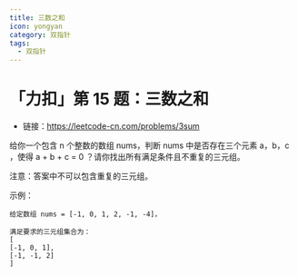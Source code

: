 ```yaml
---
title: 三数之和
icon: yongyan
category: 双指针
tags:
  - 双指针
---
```



# 「力扣」第 15 题：三数之和

+ 链接：https://leetcode-cn.com/problems/3sum

给你一个包含 n 个整数的数组 nums，判断 nums 中是否存在三个元素 a，b，c ，使得 a + b + c = 0 ？请你找出所有满足条件且不重复的三元组。

注意：答案中不可以包含重复的三元组。

示例：

```
给定数组 nums = [-1, 0, 1, 2, -1, -4]，

满足要求的三元组集合为：
[
[-1, 0, 1],
[-1, -1, 2]
]
```




